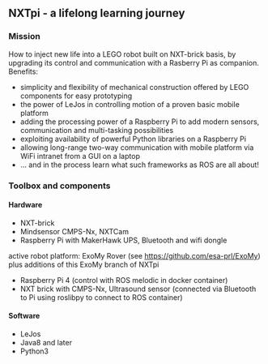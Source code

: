 ## NXTpi - a lifelong learning journey

### Mission
How to inject new life into a LEGO robot built on NXT-brick basis, by upgrading its control and communication with a Rasberry Pi as companion.
Benefits:
- simplicity and flexibility of mechanical construction offered by LEGO components for easy prototyping
- the power of LeJos in controlling motion of a proven basic mobile platform
- adding the processing power of a Raspberry Pi to add modern sensors, communication and multi-tasking possibilities
- exploiting availability of powerful Python libraries on a Raspberry Pi
- allowing long-range two-way communication with mobile platform via WiFi intranet from a GUI on a laptop
- ... and in the process learn what such frameworks as ROS are all about!

### Toolbox and components 

#### Hardware

- NXT-brick
- Mindsensor CMPS-Nx, NXTCam
- Raspberry Pi with MakerHawk UPS, Bluetooth and wifi dongle

active robot platform: ExoMy Rover (see https://github.com/esa-prl/ExoMy)
plus additions of this ExoMy branch of NXTpi

- Raspberry Pi 4 (control with ROS melodic in docker container)
- NXT brick with CMPS-Nx, Ultrasound sensor (connected via Bluetooth to Pi using roslibpy to connect to ROS container)

#### Software

- LeJos
- Java8 and later
- Python3
